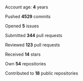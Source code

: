 Account age: **4** years

Pushed **4529** commits

Opened **5** issues

Submitted **344** pull requests

Reviewed **123** pull requests

Received **14** stars

Own **54** repositories

Contributed to **18** public repositories

